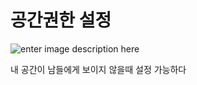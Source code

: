 
# 공간권한 설정

![enter image description here](https://www.lesstif.com/ats/files/35356708/35356859/1/1475579685000/image2016-10-4+20:30:30.png)

내 공간이 남들에게 보이지 않을때 설정 가능하다 

<!--stackedit_data:
eyJoaXN0b3J5IjpbMTMyNDA5ODUwMF19
-->
